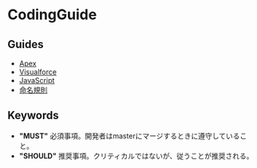 # CodingGuide

## Guides

- [Apex](apex.md)
- [Visualforce](visualforce.md)
- [JavaScript](javascript.md)
- [命名規則](namingstandard.md)

## Keywords

- __"MUST"__ 必須事項。開発者はmasterにマージするときに遵守していること。
- __"SHOULD"__ 推奨事項。クリティカルではないが、従うことが推奨される。
